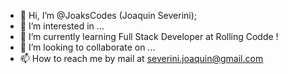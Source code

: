 - 👋 Hi, I’m @JoaksCodes  (Joaquin Severini);
- 👀 I’m interested in ...
- 🌱 I’m currently learning Full Stack Developer at Rolling Codde !
- 💞️ I’m looking to collaborate on ...
- 📫 How to reach me by mail at severini.joaquin@gmail.com



<!---
JoaksCodes/JoaksCodes is a ✨ special ✨ repository because its `README.md` (this file) appears on your GitHub profile.
You can click the Preview link to take a look at your changes.
--->
